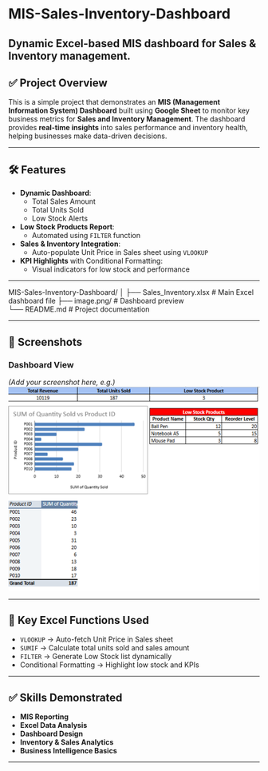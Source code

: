 # MIS-Sales-Inventory-Dashboard
Dynamic Excel-based MIS dashboard for Sales &amp; Inventory management.
---

## ✅ Project Overview
This is a simple project that demonstrates an **MIS (Management Information System) Dashboard** built using **Google Sheet** to monitor key business metrics for **Sales and Inventory Management**. The dashboard provides **real-time insights** into sales performance and inventory health, helping businesses make data-driven decisions.

---

## 🛠 Features
- **Dynamic Dashboard**:
  - Total Sales Amount
  - Total Units Sold
  - Low Stock Alerts
- **Low Stock Products Report**:
  - Automated using `FILTER` function
- **Sales & Inventory Integration**:
  - Auto-populate Unit Price in Sales sheet using `VLOOKUP`
- **KPI Highlights** with Conditional Formatting:
  - Visual indicators for low stock and performance

---

MIS-Sales-Inventory-Dashboard/
│
├── Sales_Inventory.xlsx   # Main Excel dashboard file
├── image.png/             # Dashboard preview          
└── README.md              # Project documentation



---

## 📸 Screenshots
### Dashboard View
*(Add your screenshot here, e.g.)*
![Dashboard Screenshot](image.png)

---

## 🔑 Key Excel Functions Used
- `VLOOKUP` → Auto-fetch Unit Price in Sales sheet  
- `SUMIF` → Calculate total units sold and sales amount  
- `FILTER` → Generate Low Stock list dynamically  
- Conditional Formatting → Highlight low stock and KPIs  

---


## ✅ Skills Demonstrated
- **MIS Reporting**
- **Excel Data Analysis**
- **Dashboard Design**
- **Inventory & Sales Analytics**
- **Business Intelligence Basics**

---

